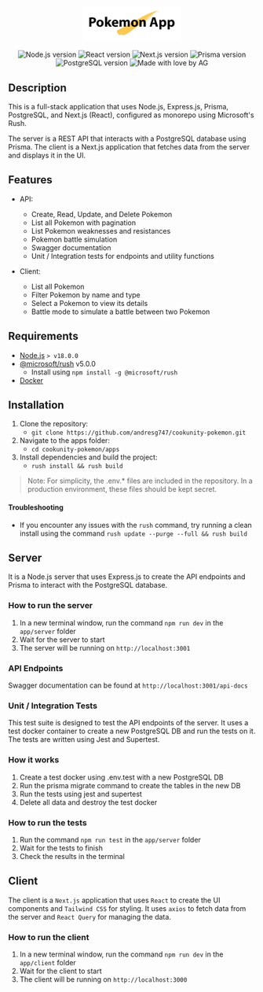 <div align="center">
   <img src="./apps/client/public/images/readme-logo.png" width="200">
   </h2>
</div>
   <br>
<div align="center">
    <img src="https://img.shields.io/badge/Node.js-20.13.1-green" alt="Node.js version">
    <img src="https://img.shields.io/badge/React-^18-blue" alt="React version">
    <img src="https://img.shields.io/badge/Next.js-14.2.3-blue" alt="Next.js version">
    <img src="https://img.shields.io/badge/Prisma-5.14.0-blue" alt="Prisma version">
    <img src="https://img.shields.io/badge/PostgreSQL-16.3-blue" alt="PostgreSQL version">
    <img src="https://img.shields.io/badge/Made%20with%20%E2%9D%A4%EF%B8%8F%20%20-by%20AG-ffc84e" alt="Made with love by AG">
</div>

## Description

This is a full-stack application that uses Node.js, Express.js, Prisma, PostgreSQL, and Next.js (React), configured as monorepo using Microsoft's Rush.

The server is a REST API that interacts with a PostgreSQL database using Prisma. The client is a Next.js application that fetches data from the server and displays it in the UI.

## Features

- API:
  - Create, Read, Update, and Delete Pokemon
  - List all Pokemon with pagination
  - List Pokemon weaknesses and resistances
  - Pokemon battle simulation
  - Swagger documentation
  - Unit / Integration tests for endpoints and utility functions

- Client:
  - List all Pokemon
  - Filter Pokemon by name and type
  - Select a Pokemon to view its details
  - Battle mode to simulate a battle between two Pokemon


## Requirements

- [Node.js](https://nodejs.org/en/download/package-manager) `> v18.0.0`
- [@microsoft/rush](https://rushjs.io/pages/intro/get_started/) v5.0.0
  - Install using `npm install -g @microsoft/rush`
- [Docker](https://docs.docker.com/get-docker/)

## Installation

1. Clone the repository: 
    - `git clone https://github.com/andresg747/cookunity-pokemon.git`
2. Navigate to the apps folder:
    - `cd cookunity-pokemon/apps`
3. Install dependencies and build the project:
    - `rush install && rush build`

> Note: For simplicity, the .env.* files are included in the repository. In a production environment, these files should be kept secret.

#### Troubleshooting

- If you encounter any issues with the `rush` command, try running a clean install using the command `rush update --purge --full && rush build`

## Server

It is a Node.js server that uses Express.js to create the API endpoints and Prisma to interact with the PostgreSQL database.

### How to run the server

1. In a new terminal window, run the command `npm run dev` in the `app/server` folder
2. Wait for the server to start
3. The server will be running on `http://localhost:3001`

### API Endpoints

Swagger documentation can be found at `http://localhost:3001/api-docs`

### Unit / Integration Tests

This test suite is designed to test the API endpoints of the server. It uses a test docker container to create a new PostgreSQL DB and run the tests on it. The tests are written using Jest and Supertest.

### How it works

1. Create a test docker using .env.test with a new PostgreSQL DB
2. Run the prisma migrate command to create the tables in the new DB
3. Run the tests using jest and supertest
4. Delete all data and destroy the test docker

### How to run the tests

1. Run the command `npm run test` in the `app/server` folder
2. Wait for the tests to finish
3. Check the results in the terminal

## Client

The client is a `Next.js` application that uses `React` to create the UI components and `Tailwind CSS` for styling. It uses `axios` to fetch data from the server and `React Query` for managing the data.

### How to run the client

1. In a new terminal window, run the command `npm run dev` in the `app/client` folder
2. Wait for the client to start
3. The client will be running on `http://localhost:3000`
